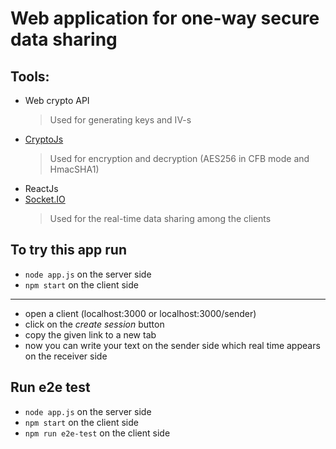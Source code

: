 # Web application for one-way secure data sharing

## Tools:

- Web crypto API
  > Used for generating keys and IV-s
- [CryptoJs](https://code.google.com/archive/p/crypto-js/)
  > Used for encryption and decryption (AES256 in CFB mode and HmacSHA1)
- ReactJs
- [Socket.IO](https://socket.io/)
  > Used for the real-time data sharing among the clients

## To try this app run

- `node app.js` on the server side
- `npm start` on the client side

---

- open a client (localhost:3000 or localhost:3000/sender)
- click on the _create session_ button
- copy the given link to a new tab
- now you can write your text on the sender side which real time appears on the receiver side

## Run e2e test

- `node app.js` on the server side
- `npm start` on the client side
- `npm run e2e-test` on the client side
